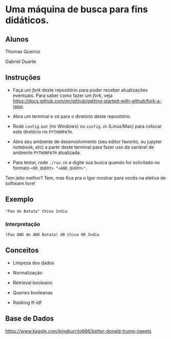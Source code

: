 # Uma máquina de busca para fins didáticos.

## Alunos

Thomas Queiroz

Gabriel Duarte

## Instruções

- Faça um *fork* deste repositório para poder receber atualizações eventuais. Para saber como fazer um *fork*, veja https://docs.github.com/en/github/getting-started-with-github/fork-a-repo.

- Abra um terminal e vá para o diretório deste repositório.

- Rode `config.bat` (no Windows) ou `config.sh` (Linux/Mac) para colocar este diretório no `PYTHONPATH`.

- Abra seu ambiente de desenvolvimento (seu editor favorito, ou jupyter notebook, etc) a partir deste terminal para fazer uso da variável de ambiente `PYTHONPATH` atualizada.

- Para testar, rode `./run.sh` e digite sua busca quando for solicitado no formato `<OR_QUERY> "<AND_QUERY>"`.

Tem jeito melhor? Tem, mas fica pra o Igor mostrar para vocês na eletiva de software livre!

## Exemplo

`"Pao de Batata" China India`

### Interpretação 

`(Pao AND de AND Batata) OR China OR India`

## Conceitos
- Limpeza dos dados

- Normalização

- Retrieval booleano 

- Queries booleanas

- Ranking tf-idf


## Base de Dados

<https://www.kaggle.com/kingburrito666/better-donald-trump-tweets>
